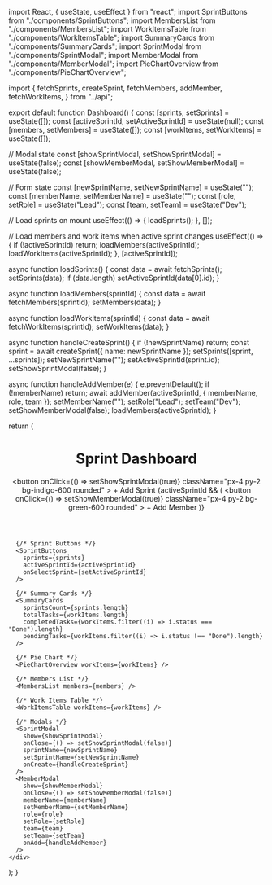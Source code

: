 import React, { useState, useEffect } from "react";
import SprintButtons from "./components/SprintButtons";
import MembersList from "./components/MembersList";
import WorkItemsTable from "./components/WorkItemsTable";
import SummaryCards from "./components/SummaryCards";
import SprintModal from "./components/SprintModal";
import MemberModal from "./components/MemberModal";
import PieChartOverview from "./components/PieChartOverview";

import {
  fetchSprints,
  createSprint,
  fetchMembers,
  addMember,
  fetchWorkItems,
} from "../api";

export default function Dashboard() {
  const [sprints, setSprints] = useState([]);
  const [activeSprintId, setActiveSprintId] = useState(null);
  const [members, setMembers] = useState([]);
  const [workItems, setWorkItems] = useState([]);

  // Modal state
  const [showSprintModal, setShowSprintModal] = useState(false);
  const [showMemberModal, setShowMemberModal] = useState(false);

  // Form state
  const [newSprintName, setNewSprintName] = useState("");
  const [memberName, setMemberName] = useState("");
  const [role, setRole] = useState("Lead");
  const [team, setTeam] = useState("Dev");

  // Load sprints on mount
  useEffect(() => {
    loadSprints();
  }, []);

  // Load members and work items when active sprint changes
  useEffect(() => {
    if (!activeSprintId) return;
    loadMembers(activeSprintId);
    loadWorkItems(activeSprintId);
  }, [activeSprintId]);

  async function loadSprints() {
    const data = await fetchSprints();
    setSprints(data);
    if (data.length) setActiveSprintId(data[0].id);
  }

  async function loadMembers(sprintId) {
    const data = await fetchMembers(sprintId);
    setMembers(data);
  }

  async function loadWorkItems(sprintId) {
    const data = await fetchWorkItems(sprintId);
    setWorkItems(data);
  }

  async function handleCreateSprint() {
    if (!newSprintName) return;
    const sprint = await createSprint({ name: newSprintName });
    setSprints([sprint, ...sprints]);
    setNewSprintName("");
    setActiveSprintId(sprint.id);
    setShowSprintModal(false);
  }

  async function handleAddMember(e) {
    e.preventDefault();
    if (!memberName) return;
    await addMember(activeSprintId, { memberName, role, team });
    setMemberName("");
    setRole("Lead");
    setTeam("Dev");
    setShowMemberModal(false);
    loadMembers(activeSprintId);
  }

  return (
    <div className="min-h-screen p-6 bg-gray-900 text-white">
      <header className="flex justify-between mb-6">
        <h1 className="text-3xl font-bold">Sprint Dashboard</h1>
        <div className="flex gap-2">
          <button
            onClick={() => setShowSprintModal(true)}
            className="px-4 py-2 bg-indigo-600 rounded"
          >
            + Add Sprint
          </button>
          {activeSprintId && (
            <button
              onClick={() => setShowMemberModal(true)}
              className="px-4 py-2 bg-green-600 rounded"
            >
              + Add Member
            </button>
          )}
        </div>
      </header>

      {/* Sprint Buttons */}
      <SprintButtons
        sprints={sprints}
        activeSprintId={activeSprintId}
        onSelectSprint={setActiveSprintId}
      />

      {/* Summary Cards */}
      <SummaryCards
        sprintsCount={sprints.length}
        totalTasks={workItems.length}
        completedTasks={workItems.filter((i) => i.status === "Done").length}
        pendingTasks={workItems.filter((i) => i.status !== "Done").length}
      />

      {/* Pie Chart */}
      <PieChartOverview workItems={workItems} />

      {/* Members List */}
      <MembersList members={members} />

      {/* Work Items Table */}
      <WorkItemsTable workItems={workItems} />

      {/* Modals */}
      <SprintModal
        show={showSprintModal}
        onClose={() => setShowSprintModal(false)}
        sprintName={newSprintName}
        setSprintName={setNewSprintName}
        onCreate={handleCreateSprint}
      />
      <MemberModal
        show={showMemberModal}
        onClose={() => setShowMemberModal(false)}
        memberName={memberName}
        setMemberName={setMemberName}
        role={role}
        setRole={setRole}
        team={team}
        setTeam={setTeam}
        onAdd={handleAddMember}
      />
    </div>
  );
}
